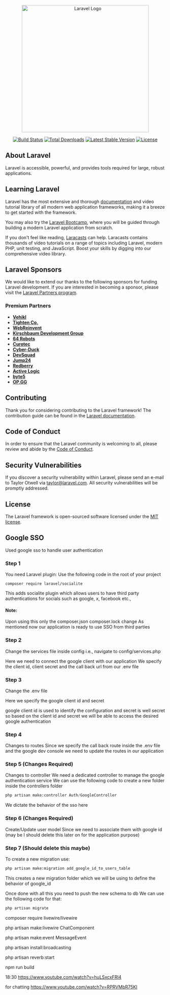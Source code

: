 <p align="center"><a href="https://laravel.com" target="_blank"><img src="https://raw.githubusercontent.com/laravel/art/master/logo-lockup/5%20SVG/2%20CMYK/1%20Full%20Color/laravel-logolockup-cmyk-red.svg" width="400" alt="Laravel Logo"></a></p>

<p align="center">
<a href="https://github.com/laravel/framework/actions"><img src="https://github.com/laravel/framework/workflows/tests/badge.svg" alt="Build Status"></a>
<a href="https://packagist.org/packages/laravel/framework"><img src="https://img.shields.io/packagist/dt/laravel/framework" alt="Total Downloads"></a>
<a href="https://packagist.org/packages/laravel/framework"><img src="https://img.shields.io/packagist/v/laravel/framework" alt="Latest Stable Version"></a>
<a href="https://packagist.org/packages/laravel/framework"><img src="https://img.shields.io/packagist/l/laravel/framework" alt="License"></a>
</p>

## About Laravel

Laravel is accessible, powerful, and provides tools required for large, robust applications.

## Learning Laravel

Laravel has the most extensive and thorough [documentation](https://laravel.com/docs) and video tutorial library of all modern web application frameworks, making it a breeze to get started with the framework.

You may also try the [Laravel Bootcamp](https://bootcamp.laravel.com), where you will be guided through building a modern Laravel application from scratch.

If you don't feel like reading, [Laracasts](https://laracasts.com) can help. Laracasts contains thousands of video tutorials on a range of topics including Laravel, modern PHP, unit testing, and JavaScript. Boost your skills by digging into our comprehensive video library.

## Laravel Sponsors

We would like to extend our thanks to the following sponsors for funding Laravel development. If you are interested in becoming a sponsor, please visit the [Laravel Partners program](https://partners.laravel.com).

### Premium Partners

-   **[Vehikl](https://vehikl.com/)**
-   **[Tighten Co.](https://tighten.co)**
-   **[WebReinvent](https://webreinvent.com/)**
-   **[Kirschbaum Development Group](https://kirschbaumdevelopment.com)**
-   **[64 Robots](https://64robots.com)**
-   **[Curotec](https://www.curotec.com/services/technologies/laravel/)**
-   **[Cyber-Duck](https://cyber-duck.co.uk)**
-   **[DevSquad](https://devsquad.com/hire-laravel-developers)**
-   **[Jump24](https://jump24.co.uk)**
-   **[Redberry](https://redberry.international/laravel/)**
-   **[Active Logic](https://activelogic.com)**
-   **[byte5](https://byte5.de)**
-   **[OP.GG](https://op.gg)**

## Contributing

Thank you for considering contributing to the Laravel framework! The contribution guide can be found in the [Laravel documentation](https://laravel.com/docs/contributions).

## Code of Conduct

In order to ensure that the Laravel community is welcoming to all, please review and abide by the [Code of Conduct](https://laravel.com/docs/contributions#code-of-conduct).

## Security Vulnerabilities

If you discover a security vulnerability within Laravel, please send an e-mail to Taylor Otwell via [taylor@laravel.com](mailto:taylor@laravel.com). All security vulnerabilities will be promptly addressed.

## License

The Laravel framework is open-sourced software licensed under the [MIT license](https://opensource.org/licenses/MIT).

## Google SSO

Used google sso to handle user authentication

### Step 1

You need Laravel plugin:
Use the following code in the root of your project

```console
composer require laravel/socialite
```

This adds socialite plugin which allows users to have third party authentications for socials such as google, x, facebook etc.,

#### Note:

Upon using this only the
composer.json
composer.lock change
As mentioned now our application is ready to use SSO from third parties

### Step 2

Change the services file inside config i.e., navigate to config/services.php

Here we need to connect the google client with our application
We specify the client id, client secret and the call back url from our .env file

### Step 3

Change the .env file

Here we specify the google client id and secret

google client id is used to identify the configuration and secret is well secret
so based on the client id and secret we will be able to access the desired google authentication

### Step 4

Changes to routes
Since we specify the call back route inside the .env file and the google dev console
we need to update the routes in our application

### Step 5 (Changes Required)

Changes to controller
We need a dedicated controller to manage the google authentication service
We can use the following code to create a new folder inside the controllers folder

```python
php artisan make:controller Auth/GoogleController
```

We dictate the behavior of the sso here

### Step 6 (Changes Required)

Create/Update user model
Since we need to associate them with google id (may be I should delete this later on for the application purpose)

### Step 7 (Should delete this maybe)

To create a new migration use:

```python
php artisan make:migration add_google_id_to_users_table
```

This creates a new migration folder which we will be using to define the behavior of google_id

Once done with all this you need to push the new schema to db
We can use the following code for that:

```python
php artisan migrate
```

composer require livewire/livewire

php artisan make:livewire ChatComponent

php artisan make:event MessageEvent

php artisan install:broadcasting

php artisan reverb:start

npm run build

18:30
https://www.youtube.com/watch?v=huLSxcxFRl4

for chatting
https://www.youtube.com/watch?v=RPRVMbR75KI
